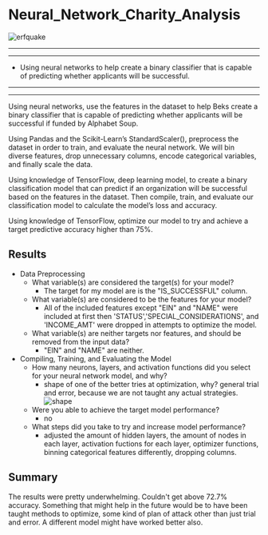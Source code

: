 # Neural_Network_Charity_Analysis

![erfquake](https://miro.medium.com/max/1318/1*7tMIfJjBsJYQFJf4otPKwQ.png)
*****
*****

* Using neural networks to help create a binary classifier that is capable of predicting whether applicants will be successful.
  
*****
*****

Using neural networks, use the features in the dataset to help Beks create a binary classifier that is capable of predicting whether applicants will be successful if funded by Alphabet Soup.

Using Pandas and the Scikit-Learn’s StandardScaler(), preprocess the dataset in order to train, and evaluate the neural network. We will bin diverse features, drop unnecessary columns, encode categorical variables, and finally scale the data.

Using knowledge of TensorFlow, deep learning model, to create a binary classification model that can predict if an  organization will be successful based on the features in the dataset. Then compile, train, and evaluate our classification model to calculate the model’s loss and accuracy.

Using knowledge of TensorFlow, optimize our model to try and achieve a target predictive accuracy higher than 75%.

## Results

* Data Preprocessing
  * What variable(s) are considered the target(s) for your model?
    - The target for my model are is the "IS_SUCCESSFUL" column. 
  * What variable(s) are considered to be the features for your model?
     - All of the included features except "EIN" and "NAME" were included at first then 'STATUS','SPECIAL_CONSIDERATIONS', and 'INCOME_AMT' were dropped in attempts to optimize the model.
  * What variable(s) are neither targets nor features, and should be removed from the input data?
    - "EIN" and "NAME" are neither.
* Compiling, Training, and Evaluating the Model
  * How many neurons, layers, and activation functions did you select for your neural network model, and why?
    - shape of one of the better tries at optimization, why? general trial and error, because we are not taught any actual strategies. 
     ![shape](chekcpoint/Untitled.png)
  * Were you able to achieve the target model performance?
    -  no
  * What steps did you take to try and increase model performance?
    - adjusted the amount of hidden layers, the amount of nodes in each layer, activation fuctions for each layer, optimizer functions, binning categorical features differently, dropping columns.

## Summary

The results were pretty underwhelming. Couldn't get above 72.7% accuracy. Something that might help in the future would be to have been taught methods to optimize, some kind of plan of attack other than just trial and error. A different model might have worked better also.